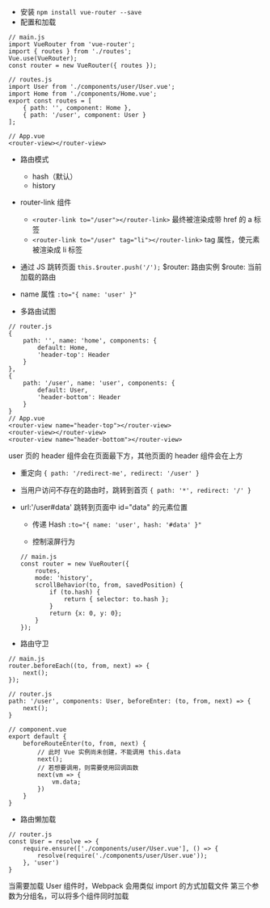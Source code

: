 * 安装 `npm install vue-router --save`
* 配置和加载
```
// main.js
import VueRouter from 'vue-router';
import { routes } from './routes';
Vue.use(VueRouter);
const router = new VueRouter({ routes });

// routes.js
import User from './components/user/User.vue';
import Home from './components/Home.vue';
export const routes = [
    { path: '', component: Home },
    { path: '/user', component: User }
];

// App.vue
<router-view></router-view>
```

* 路由模式
    - hash（默认）
    - history

* router-link 组件
    * `<router-link to="/user"></router-link>` 最终被渲染成带 href 的 a 标签
    * `<router-link to="/user" tag="li"></router-link>` tag 属性，使元素被渲染成 li 标签

* 通过 JS 跳转页面
`this.$router.push('/');`
$router: 路由实例
$route: 当前加载的路由

* name 属性 `:to="{ name: 'user' }"`

* 多路由试图
```
// router.js
{
    path: '', name: 'home', components: {
        default: Home,
        'header-top': Header
    }
},
{
    path: '/user', name: 'user', components: {
        default: User,
        'header-bottom': Header
    }
}
// App.vue
<router-view name="header-top"></router-view>
<router-view></router-view>
<router-view name="header-bottom"></router-view>
```
user 页的 header 组件会在页面最下方，其他页面的 header 组件会在上方

* 重定向
`{ path: '/redirect-me', redirect: '/user' }`

* 当用户访问不存在的路由时，跳转到首页
`{ path: '*', redirect: '/' }`

* url:'/user#data' 跳转到页面中 id="data" 的元素位置
    * 传递 Hash
    `:to="{ name: 'user', hash: '#data' }"`

    * 控制滚屏行为
    ```
    // main.js
    const router = new VueRouter({
        routes,
        mode: 'history',
        scrollBehavior(to, from, savedPosition) {
            if (to.hash) {
                return { selector: to.hash };
            }
            return {x: 0, y: 0};
        }
    });
    ```

* 路由守卫
```
// main.js
router.beforeEach((to, from, next) => {
    next();
});

// router.js
path: '/user', components: User, beforeEnter: (to, from, next) => {
    next();
}

// component.vue
export default {
    beforeRouteEnter(to, from, next) {
        // 此时 Vue 实例尚未创建，不能调用 this.data
        next();
        // 若想要调用，则需要使用回调函数
        next(vm => {
            vm.data;
        })
    }
}
```

* 路由懒加载
```
// router.js
const User = resolve => {
    require.ensure(['./components/user/User.vue'], () => {
        resolve(require('./components/user/User.vue'));
    }, 'user')
}
```
当需要加载 User 组件时，Webpack 会用类似 import 的方式加载文件
第三个参数为分组名，可以将多个组件同时加载
